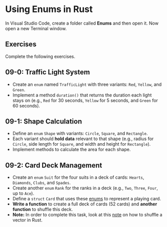 # Using Enums in Rust

In Visual Studio Code, create a folder called **Enums** and then open it. Now open a new Terminal window.

## Exercises

Complete the following exercises.

## 09-0:  Traffic Light System

   - Create an `enum` named `TrafficLight` with three variants: `Red`, `Yellow`, and `Green`.
   - Implement a method `duration()` that returns the duration each light stays on (e.g., `Red` for 30 seconds, `Yellow` for 5 seconds, and `Green` for 60 seconds).

## 09-1:  Shape Calculation

   - Define an `enum` `Shape` with variants: `Circle`, `Square`, and `Rectangle`.
   - Each variant should **hold data** relevant to that shape (e.g., radius for `Circle`, side length for `Square`, and width and height for `Rectangle`).
   - Implement methods to calculate the area for each shape.

## 09-2:  Card Deck Management

   - Create an `enum` `Suit` for the four suits in a deck of cards: `Hearts`, `Diamonds`, `Clubs`, and `Spades`.
   - Create another `enum` `Rank` for the ranks in a deck (e.g., `Two`, `Three`, `Four`, up to `Ace`).
   - Define a `struct` `Card` that uses these [enums](/notes/13-enums/enums.md) to represent a playing card.
   - **Write a function** to create a full deck of cards (52 cards) and **another function** to shuffle this deck.
   - **Note:**  In order to complete this task, look at this [note](/notes/05-vectors/shuffle.md) on how to shuffle a vector in Rust.